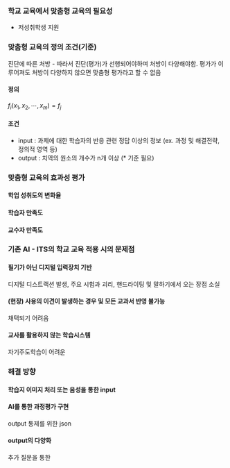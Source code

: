 ### 학교 교육에서 맞춤형 교육의 필요성
* 저성취학생 지원
### 맞춤형 교육의 정의 조건(기준)
진단에 따른 처방 - 따라서 진단(평가)가 선행되어야하며 처방이 다양해야함. 평가가 이루어져도 처방이 다양하지 않으면 맞춤형 평가라고 할 수 없음
#### 정의
$f_i(x_1, x_2, \cdots, x_m) = f_j$
#### 조건
* input : 과제에 대한 학습자의 반응 관련 정답 이상의 정보 (ex. 과정 및 해결전략, 정의적 영역 등)
* output :  치역의 원소의 개수가 n개 이상 (* 기준 필요)
### 맞춤형 교육의 효과성 평가
#### 학업 성취도의 변화율
####  학습자 만족도
#### 교수자 만족도
### 기존 AI - ITS의 학교 교육 적용 시의 문제점
#### 필기가 아닌 디지털 입력장치 기반
디지털 디스트랙션 발생, 주요 시험과 괴리, 핸드라이팅 및 말하기에서 오는 장점 소실
#### (현장) 사용의 이견이 발생하는 경우 및 모든 교과서 반영 불가능
채택되기 어려움
#### 교사를 활용하지 않는 학습시스템
자기주도학습이 어려운 

### 해결 방향
#### 학습지 이미지 처리 또는 음성을 통한 input
#### AI를 통한 과정평가 구현
output 통제를 위한 json
#### output의 다양화 
추가 질문을 통한 